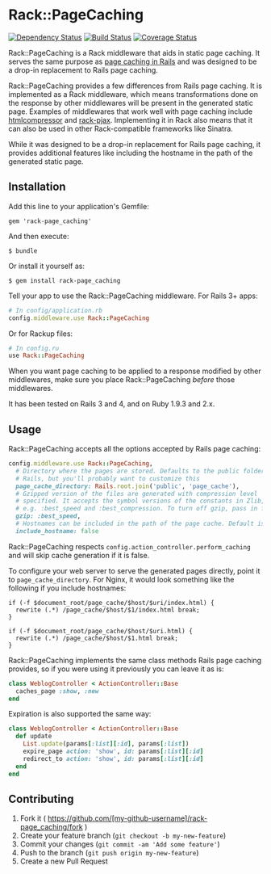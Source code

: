 # Rack::PageCaching

[![Dependency Status](https://gemnasium.com/weynsee/rack-page_caching.svg)](https://gemnasium.com/weynsee/rack-page_caching)
[![Build Status](https://travis-ci.org/weynsee/rack-page_caching.svg?branch=master)](https://travis-ci.org/weynsee/rack-page_caching)
[![Coverage Status](https://img.shields.io/coveralls/weynsee/rack-page_caching.svg)](https://coveralls.io/r/weynsee/rack-page_caching?branch=master)

Rack::PageCaching is a Rack middleware that aids in static page caching. It serves
the same purpose as [page caching in Rails](https://github.com/rails/actionpack-page_caching) 
and was designed to be a drop-in replacement to Rails page caching.

Rack::PageCaching provides a few differences from Rails page caching. It is
implemented as a Rack middleware, which means transformations done on the 
response by other middlewares will be present in the generated static page.
Examples of middlewares that work well with page caching include 
[htmlcompressor](https://github.com/paolochiodi/htmlcompressor) and 
[rack-pjax](https://github.com/eval/rack-pjax).
Implementing it in Rack also  means that it can also be used in other 
Rack-compatible frameworks like Sinatra.

While it was designed to be a drop-in replacement for Rails page caching, it
provides additional features like including the hostname in the path of the
generated static page.

## Installation

Add this line to your application's Gemfile:

    gem 'rack-page_caching'

And then execute:

    $ bundle

Or install it yourself as:

    $ gem install rack-page_caching

Tell your app to use the Rack::PageCaching middleware.
For Rails 3+ apps:

```ruby
# In config/application.rb
config.middleware.use Rack::PageCaching
```

Or for Rackup files:

```ruby
# In config.ru
use Rack::PageCaching
```

When you want page caching to be applied to a response modified by other
middlewares, make sure you place Rack::PageCaching *before* those 
middlewares.

It has been tested on Rails 3 and 4, and on Ruby 1.9.3 and 2.x.

## Usage

Rack::PageCaching accepts all the options accepted by Rails page caching: 
```ruby
config.middleware.use Rack::PageCaching,
  # Directory where the pages are stored. Defaults to the public folder in
  # Rails, but you'll probably want to customize this
  page_cache_directory: Rails.root.join('public', 'page_cache'),
  # Gzipped version of the files are generated with compression level
  # specified. It accepts the symbol versions of the constants in Zlib,
  # e.g. :best_speed and :best_compression. To turn off gzip, pass in false.
  gzip: :best_speed,
  # Hostnames can be included in the path of the page cache. Default is false.
  include_hostname: false
```
Rack::PageCaching respects `config.action_controller.perform_caching` and
will skip cache generation if it is false.

To configure your web server to serve the generated pages directly, point it to
`page_cache_directory`. For Nginx, it would look something like the following
if you include hostnames:
```
if (-f $document_root/page_cache/$host/$uri/index.html) {
  rewrite (.*) /page_cache/$host/$1/index.html break;
}

if (-f $document_root/page_cache/$host/$uri.html) {
  rewrite (.*) /page_cache/$host/$1.html break;
}
```

Rack::PageCaching implements the same class methods Rails page caching provides, 
so if you were using it previously you can leave it as is:
```ruby
class WeblogController < ActionController::Base
  caches_page :show, :new
end
```
Expiration is also supported the same way:
```ruby
class WeblogController < ActionController::Base
  def update
    List.update(params[:list][:id], params[:list])
    expire_page action: 'show', id: params[:list][:id]
    redirect_to action: 'show', id: params[:list][:id]
  end
end
```

## Contributing

1. Fork it ( https://github.com/[my-github-username]/rack-page_caching/fork )
2. Create your feature branch (`git checkout -b my-new-feature`)
3. Commit your changes (`git commit -am 'Add some feature'`)
4. Push to the branch (`git push origin my-new-feature`)
5. Create a new Pull Request
